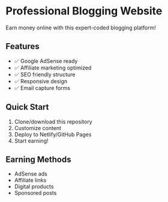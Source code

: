 # Professional Blogging Website

Earn money online with this expert-coded blogging platform!

## Features
- ✅ Google AdSense ready
- ✅ Affiliate marketing optimized
- ✅ SEO friendly structure
- ✅ Responsive design
- ✅ Email capture forms

## Quick Start
1. Clone/download this repository
2. Customize content
3. Deploy to Netlify/GitHub Pages
4. Start earning!

## Earning Methods
- AdSense ads
- Affiliate links
- Digital products
- Sponsored posts
